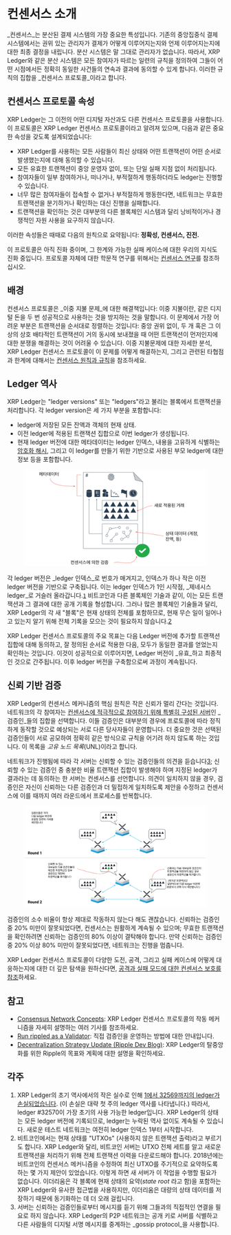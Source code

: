 # 컨센서스 소개

_컨센서스_는 분산된 결제 시스템의 가장 중요한 특성입니다. 기존의 중앙집중식 결제 시스템에서는 권위 있는 관리자가 결제가 어떻게 이루어지는지와 언제 이루어지는지에 대한 최종 결정을 내립니다. 분산 시스템은 말 그대로 관리자가 없습니다. 따라서, XRP Ledger와 같은 분산 시스템은 모든 참여자가 따르는 일련의 규칙을 정의하여 그들이 어떤 시점에서든 정확히 동일한 사건들의 연속과 결과에 동의할 수 있게 합니다. 이러한 규칙의 집합을 _컨센서스 프로토콜_이라고 합니다.

## 컨센서스  프로토콜 속성

XRP Ledger는 그 이전의 어떤 디지털 자산과도 다른 컨센서스 프로토콜을 사용합니다. 이 프로토콜은 XRP Ledger 컨센서스 프로토콜이라고 알려져 있으며, 다음과 같은 중요한 속성을 갖도록 설계되었습니다:

* XRP Ledger를 사용하는 모든 사람들이 최신 상태와 어떤 트랜잭션이 어떤 순서로 발생했는지에 대해 동의할 수 있습니다.&#x20;
* 모든 유효한 트랜잭션이 중앙 운영자 없이, 또는 단일 실패 지점 없이 처리됩니다.
* 참여자들이 일부 참여하거나, 떠나거나, 부적절하게 행동하더라도 ledger는 진행할 수 있습니다.
* 너무 많은 참여자들이 접속할 수 없거나 부적절하게 행동한다면, 네트워크는   무효한 트랜잭션을 분기하거나 확인하는 대신 진행을 실패합니다.
* 트랜잭션을 확인하는 것은 대부분의 다른 블록체인 시스템과 달리 낭비적이거나 경쟁적인 자원 사용을 요구하지 않습니다.

이러한 속성들은 때때로 다음의 원칙으로 요약됩니다: **정확성, 컨센서스, 진전.**

이 프로토콜은 아직 진화 중이며, 그 한계와 가능한 실패 케이스에 대한 우리의 지식도 진화 중입니다. 프로토콜 자체에 대한 학문적 연구를 위해서는 [컨센서스 연구](../undefined-4/undefined-9.md)를 참조하십시오.

## 배경

컨센서스 프로토콜은 _이중 지불 문제_에 대한 해결책입니다: 이중 지불이란, 같은 디지털 돈을 두 번 성공적으로 사용하는 것을 방지하는 것을 말합니다. 이 문제에서 가장 어려운 부분은 트랜잭션을 순서대로 정렬하는 것입니다: 중앙 권위 없이, 두 개 혹은 그 이상의 상호 배타적인 트랜잭션이 거의 동시에 보내졌을 때 어떤 트랜잭션이 먼저인지에 대한 분쟁을 해결하는 것이 어려울 수 있습니다. 이중 지불문제에 대한 자세한 분석, XRP Ledger 컨센서스 프로토콜이 이 문제를 어떻게 해결하는지, 그리고 관련된 타협점과 한계에 대해서는 [컨센서스 원칙과 규칙](../undefined-4/undefined-1.md)을 참조하세요.

## Ledger 역사

XRP Ledger는 "ledger versions" 또는 "ledgers"라고 불리는 블록에서 트랜잭션을 처리합니다. 각 ledger version은 세 가지 부분을 포함합니다:

* ledger에 저장된 모든 잔액과 객체의 현재 상태.
* 이전 ledger에 적용된 트랜잭션 집합으로 이번 ledger가 생성됩니다.
* 현재 ledger 버전에 대한 메타데이터는 ledger 인덱스, 내용을 고유하게 식별하는 [암호화 해시](https://en.wikipedia.org/wiki/Cryptographic\_hash\_function), 그리고 이 ledger를 만들기 위한 기반으로 사용된 부모 ledger에 대한 정보 등을 포함합니다.

<figure><img src="../../.gitbook/assets/Introduction to Consensus_1.png" alt=""><figcaption></figcaption></figure>

각 ledger 버전은 _ledger 인덱스_로 번호가 매겨지고, 인덱스가 하나 작은 이전 ledger 버전을 기반으로 구축됩니다. 이는 ledger 인덱스가 1인 시작점, _제네시스 ledger_로 거슬러 올라갑니다.[`1`](undefined.md#undefined-4) 비트코인과 다른 블록체인 기술과 같이, 이는 모든 트랜잭션과 그 결과에 대한 공개 기록을 형성합니다. 그러나 많은 블록체인 기술들과 달리, XRP Ledger의 각 새 "블록"은 현재 상태의 전체를 포함하므로, 현재 무슨 일이 일어나고 있는지 알기 위해 전체 기록을 모으는 것이 필요하지 않습니다.[2](undefined.md#undefined-4)

XRP Ledger 컨센서스 프로토콜의 주요 목표는 다음 Ledger 버전에 추가할 트랜잭션 집합에 대해 동의하고, 잘 정의된 순서로 적용한 다음, 모두가 동일한 결과를 얻었는지 확인하는 것입니다. 이것이 성공적으로 이루어지면, Ledger 버전이 _유효_하고 최종적인 것으로 간주됩니다. 이후 ledger 버전을 구축함으로써 과정이 계속됩니다.

## 신뢰 기반 검증

XRP Ledger의 컨센서스 메커니즘의 핵심 원칙은 작은 신뢰가 멀리 간다는 것입니다. 네트워크의 각 참여자는 [컨센서스에 적극적으로 참여하기 위해 특별히 구성된 서버](../../tutorials/rippled/rippled-1/rippled.md)인 _검증인_들의 집합을 선택합니다. 이들 검증인은 대부분의 경우에 프로토콜에 따라 정직하게 동작할 것으로 예상되는 서로 다른 당사자들이 운영합니다. 더 중요한 것은 선택된 검증인들이 서로 공모하여 정확히 같은 방식으로 규칙을 어기려 하지 않도록 하는 것입니다. 이 목록을 _고유 노드 목록_(UNL)이라고 합니다.

네트워크가 진행됨에 따라 각 서버는 신뢰할 수 있는 검증인들의 의견을 듣습니다[3](undefined.md#undefined-4); 신뢰할 수 있는 검증인 중 충분한 비율 트랜잭션 집합이 발생해야 하며 지정된 ledger가 결과라는 데 동의하는 한 서버는 컨센서스를 선언합니다. 의견이 일치하지 않을 경우, 검증인은 자신이 신뢰하는 다른 검증인과 더 밀접하게 일치하도록 제안을 수정하고 컨센서스에 이를 때까지 여러 라운드에서 프로세스를 반복합니다.

<figure><img src="../../.gitbook/assets/Introduction to Consensus_2.png" alt=""><figcaption></figcaption></figure>

검증인의 소수 비율이 항상 제대로 작동하지 않는다 해도 괜찮습니다. 신뢰하는 검증인 중 20% 미만이 잘못되었다면, 컨센서스는 원활하게 계속될 수 있으며; 무효한 트랜잭션을 확인하려면 신뢰하는 검증인의 80% 이상이 결탁해야 합니다. 만약 신뢰하는 검증인 중 20% 이상 80% 미만이 잘못되었다면, 네트워크는 진행을 멈춥니다.

XRP Ledger 컨센서스 프로토콜이 다양한 도전, 공격, 그리고 실패 케이스에 어떻게 대응하는지에 대한 더 깊은 탐색을 원하신다면, [공격과 실패 모드에 대한 컨센서스 보호를 참조](../undefined-4/undefined-2.md)하세요.&#x20;

## 참고

* [Consensus Network Concepts](../undefined-4/): XRP Ledger 컨센서스 프로토콜의 작동 메커니즘을 자세히 설명하는 여러 기사를 참조하세요.&#x20;
* [Run rippled as a Validator](../../tutorials/rippled/rippled-1/rippled.md): 직접 검증인을 운영하는 방법에 대한 안내입니다.&#x20;
* [Decentralization Strategy Update (Ripple Dev Blog)](https://xrpl.org/blog/2017/decent-strategy-update.html): XRP Ledger의 탈중앙화를 위한 Ripple의 목표와 계획에 대한 설명을 확인하세요.

## 각주

1. XRP Ledger의 초기 역사에서의 작은 실수로 인해 [1에서 32569까지의 ledger가 손실되었습니다](http://web.archive.org/web/20171211225452/https://forum.ripple.com/viewtopic.php?f=2\&t=3613). (이 손실은 대략 첫 주의 ledger 역사를 나타냅니다.) 따라서, ledger #32570이 가장 초기의 사용 가능한 ledger입니다. XRP Ledger의 상태는 모든 ledger 버전에 기록되므로, ledger는 누락된 역사 없이도 계속될 수 있습니다. 새로운 테스트 네트워크는 여전히 ledger 인덱스 1부터 시작합니다.
2. 비트코인에서는 현재 상태를 "UTXOs" (사용하지 않은 트랜잭션 출력)라고 부르기도 합니다. XRP Ledger와 달리, 비트코인 서버는 UTXO 전체 세트를 알고 새로운 트랜잭션을 처리하기 위해 전체 트랜잭션 이력을 다운로드해야 합니다. 2018년에는 비트코인의 컨센서스 메커니즘을 수정하여 최신 UTXO를 주기적으로 요약하도록 하는 몇 가지 제안이 있었습니다. 이렇게 하면 새 서버가 이 작업을 수행할 필요가 없습니다. 이더리움은 각 블록에 현재 상태의 요약(_state root_ 라고 함)을 포함하는 XRP Ledger와 유사한 접근법을 사용하지만, 이더리움은 대량의 상태 데이터를 저장하기 때문에 동기화하는 데 더 오래 걸립니다.
3. 서버는 신뢰하는 검증인들로부터 메시지를 듣기 위해 그들과의 직접적인 연결을 필요로 하지 않습니다. XRP Ledger의 P2P 네트워크는 공개 키로 서버를 식별하고 다른 사람들의 디지털 서명 메시지를 중계하는 _gossip protocol_을 사용합니다.
